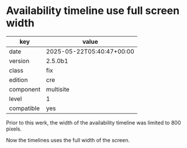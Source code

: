 [//]: # (werk v2)
# Availability timeline use full screen width

key        | value
---------- | ---
date       | 2025-05-22T05:40:47+00:00
version    | 2.5.0b1
class      | fix
edition    | cre
component  | multisite
level      | 1
compatible | yes

Prior to this werk, the width of the availability timeline
was limited to 800 pixels.

Now the timelines uses the full width of the screen.
